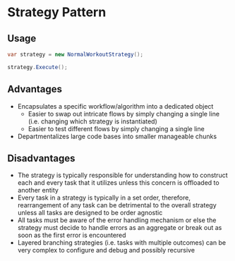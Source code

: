 # Strategy Pattern

## Usage

``` csharp
var strategy = new NormalWorkoutStrategy();

strategy.Execute();
```

## Advantages

* Encapsulates a specific workflow/algorithm into a dedicated object
  * Easier to swap out intricate flows by simply changing a single line (i.e. changing which strategy is instantiated)
  * Easier to test different flows by simply changing a single line
* Departmentalizes large code bases into smaller manageable chunks

## Disadvantages

* The strategy is typically responsible for understanding how to construct each and every task that it utilizes unless this concern is offloaded to another entity
* Every task in a strategy is typically in a set order, therefore, rearrangement of any task can be detrimental to the overall strategy unless all tasks are designed to be order agnostic
* All tasks must be aware of the error handling mechanism or else the strategy must decide to handle errors as an aggregate or break out as soon as the first error is encountered
* Layered branching strategies (i.e. tasks with multiple outcomes) can be very complex to configure and debug and possibly recursive